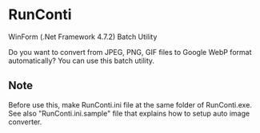 # RunConti
WinForm (.Net Framework 4.7.2) Batch Utility

Do you want to convert from JPEG, PNG, GIF files to Google WebP format automatically? You can use this batch utility.

## Note

Before use this, make RunConti.ini file at the same folder of RunConti.exe.  See also "RunConti.ini.sample" file that explains how to setup auto image converter.

